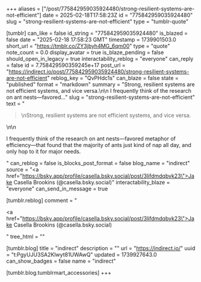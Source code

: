 +++
aliases = ["/post/775842959035924480/strong-resilient-systems-are-not-efficient"]
date = 2025-02-18T17:58:23Z
id = "775842959035924480"
slug = "strong-resilient-systems-are-not-efficient"
type = "tumblr-quote"

[tumblr]
can_like = false
id_string = "775842959035924480"
is_blazed = false
date = "2025-02-18 17:58:23 GMT"
timestamp = 1739901503.0
short_url = "https://tmblr.co/ZY3jbyh4MG_6qm00"
type = "quote"
note_count = 0.0
display_avatar = true
is_blaze_pending = false
should_open_in_legacy = true
interactability_reblog = "everyone"
can_reply = false
id = 7.758429590359245e+17
post_url = "https://indirect.io/post/775842959035924480/strong-resilient-systems-are-not-efficient"
reblog_key = "QvPHdc1s"
can_blaze = false
state = "published"
format = "markdown"
summary = "Strong, resilient systems are not efficient systems, and vice versa.\n\n I frequently think of the research on ant nests—favored..."
slug = "strong-resilient-systems-are-not-efficient"
text = "<blockquote><p>\nStrong, resilient systems are not efficient systems, and vice versa.</p></blockquote>\n\n<p>I frequently think of the research on ant nests—favored metaphor of efficiency—that found that the majority of ants just kind of nap all day, and only hop to it for major needs.</p>"
can_reblog = false
is_blocks_post_format = false
blog_name = "indirect"
source = "<a href=\"https://bsky.app/profile/casella.bsky.social/post/3lifdmdqbvk23\">Jake Casella Brookins (@casella.bsky.social)</a>"
interactability_blaze = "everyone"
can_send_in_message = true

[tumblr.reblog]
comment = "<p><a href=\"https://bsky.app/profile/casella.bsky.social/post/3lifdmdqbvk23\">Jake Casella Brookins (@casella.bsky.social)</a></p>"
tree_html = ""

[tumblr.blog]
title = "indirect"
description = ""
url = "https://indirect.io/"
uuid = "t:PgyUJU3SA2Klwyt81UWAwQ"
updated = 1739927643.0
can_show_badges = false
name = "indirect"

[tumblr.blog.tumblrmart_accessories]
+++

